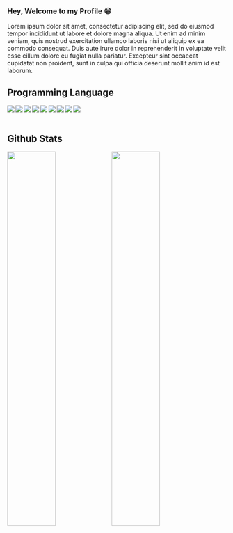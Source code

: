 ### Hey, Welcome to my Profile 😁 

Lorem ipsum dolor sit amet, consectetur adipiscing elit, sed do eiusmod tempor incididunt ut labore et dolore magna aliqua. Ut enim ad minim veniam, quis nostrud exercitation ullamco laboris nisi ut aliquip ex ea commodo consequat. Duis aute irure dolor in reprehenderit in voluptate velit esse cillum dolore eu fugiat nulla pariatur. Excepteur sint occaecat cupidatat non proident, sunt in culpa qui officia deserunt mollit anim id est laborum.

## Programming Language
<img align="left" src="https://img.shields.io/badge/react-%2320232a.svg?style=for-the-badge&logo=react&logoColor=%2361DAFB" />
<img align="left" src="https://img.shields.io/badge/Flutter-%2302569B.svg?style=for-the-badge&logo=Flutter&logoColor=white" />
<img align="left" src="https://img.shields.io/badge/Firebase-039BE5?style=for-the-badge&logo=Firebase&logoColor=white" />
<img align="left" src="https://img.shields.io/badge/spring-%236DB33F.svg?style=for-the-badge&logo=spring&logoColor=white" />
<img align="left" src="https://img.shields.io/badge/java-%23ED8B00.svg?style=for-the-badge&logo=openjdk&logoColor=white" />
<img align="left" src="https://img.shields.io/badge/html5-%23E34F26.svg?style=for-the-badge&logo=html5&logoColor=white" />
<img align="left" src="https://img.shields.io/badge/css3-%231572B6.svg?style=for-the-badge&logo=css3&logoColor=white" />
<img align="left" src="https://img.shields.io/badge/javascript-%23323330.svg?style=for-the-badge&logo=javascript&logoColor=%23F7DF1E" />
<img align="left" src="https://img.shields.io/badge/python-3670A0?style=for-the-badge&logo=python&logoColor=ffdd54" />

<br /><br />

## Github Stats

<img align="left" width="47%" src="https://streak-stats.demolab.com?user=wilsontcm69&theme=dark&date_format=j%20M%5B%20Y%5D&" />
<img align="left" width="47%" src="https://github-readme-stats.vercel.app/api?username=wilsontcm69&amp;bg_color=30,e96443,904e95&amp;title_color=fff&amp;text_color=fff" />

<!--  
![Top Langs](https://github-readme-stats.vercel.app/api/top-langs/?username=wilsontcm69&amp;layout=compact)
-->
